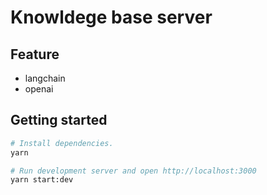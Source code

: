 #  Knowldege base server


## Feature

- langchain
- openai


## Getting started

```bash
# Install dependencies.
yarn

# Run development server and open http://localhost:3000
yarn start:dev
```

